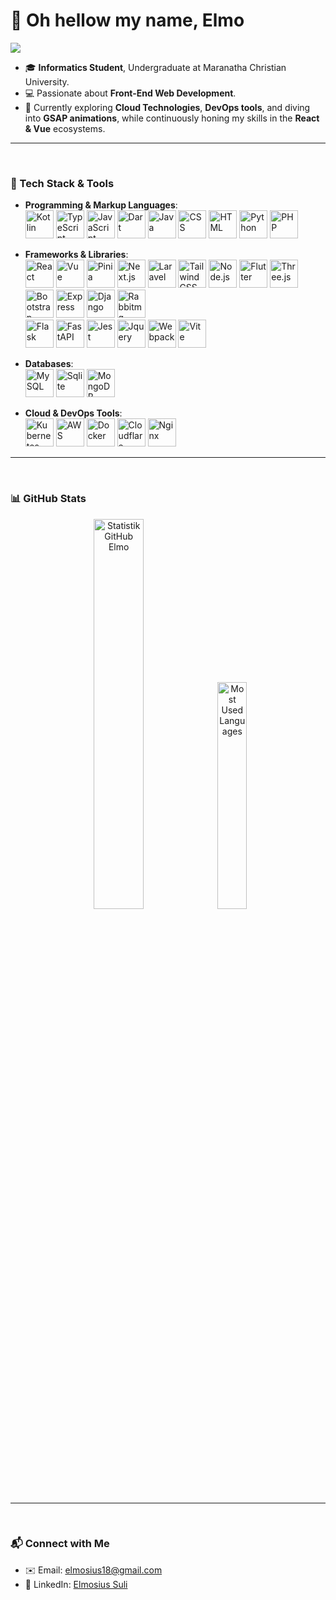 # 👋 Oh hellow my name, **Elmo**
 [<img src="https://www.codewars.com/users/Elmosius/badges/micro"/> ](https://www.codewars.com/users/Elmosius)
  
- 🎓 **Informatics Student**, Undergraduate at Maranatha Christian University.
- 💻 Passionate about **Front-End Web Development**.
- 🚀 Currently exploring **Cloud Technologies**, **DevOps tools**, and diving into **GSAP animations**, while continuously honing my skills in the **React & Vue** ecosystems.

---

<br>

### 🔧 Tech Stack & Tools

- **Programming & Markup Languages**:
  <br>
  <img width="45" src="https://skillicons.dev/icons?i=kotlin&theme=light" alt="Kotlin">
  <img width="45" src="https://skillicons.dev/icons?i=typescript&theme=light" alt="TypeScript">
  <img width="45" src="https://skillicons.dev/icons?i=javascript&theme=light" alt="JavaScript">
  <img width="45" src="https://skillicons.dev/icons?i=dart&theme=light" alt="Dart">
  <img width="45" src="https://skillicons.dev/icons?i=java&theme=light" alt="Java">
  <img width="45" src="https://skillicons.dev/icons?i=css&theme=light" alt="CSS">
  <img width="45" src="https://skillicons.dev/icons?i=html&theme=light" alt="HTML">
  <img width="45" src="https://skillicons.dev/icons?i=python&theme=light" alt="Python">
  <img width="45" src="https://skillicons.dev/icons?i=php&theme=light" alt="PHP">
  <br>

- **Frameworks & Libraries**:
  <br>
  <img width="45" src="https://skillicons.dev/icons?i=react&theme=light" alt="React">
  <img width="45" src="https://skillicons.dev/icons?i=vue&theme=light" alt="Vue">
  <img width="45" src="https://skillicons.dev/icons?i=pinia&theme=light" alt="Pinia">
  <img width="45" src="https://skillicons.dev/icons?i=nextjs&theme=light" alt="Next.js">
  <img width="45" src="https://skillicons.dev/icons?i=laravel&theme=light" alt="Laravel">
  <img width="45" src="https://skillicons.dev/icons?i=tailwindcss&theme=light" alt="Tailwind CSS">
  <img width="45" src="https://skillicons.dev/icons?i=nodejs&theme=light" alt="Node.js">
  <img width="45" src="https://skillicons.dev/icons?i=flutter&theme=light" alt="Flutter">
  <img width="45" src="https://skillicons.dev/icons?i=threejs&theme=light" alt="Three.js">
  <img width="45" src="https://skillicons.dev/icons?i=bootstrap&theme=light" alt="Bootstrap">
  <img width="45" src="https://skillicons.dev/icons?i=express&theme=light" alt="Express">
  <img width="45" src="https://skillicons.dev/icons?i=django&theme=light" alt="Django">
  <img width="45" src="https://skillicons.dev/icons?i=rabbitmq&theme=light" alt="Rabbitmq">
  <br>
  <img width="45" src="https://skillicons.dev/icons?i=flask&theme=light" alt="Flask">
  <img width="45" src="https://skillicons.dev/icons?i=fastapi&theme=light" alt="FastAPI">
  <img width="45" src="https://skillicons.dev/icons?i=jest&theme=light" alt="Jest">
  <img width="45" src="https://skillicons.dev/icons?i=jquery&theme=light" alt="Jquery">
  <img width="45" src="https://skillicons.dev/icons?i=webpack&theme=light" alt="Webpack">
  <img width="45" src="https://skillicons.dev/icons?i=vite&theme=light" alt="Vite">
  <br>

- **Databases**:
  <br>
  <img width="45" src="https://skillicons.dev/icons?i=mysql&theme=light" alt="MySQL">
  <img width="45" src="https://skillicons.dev/icons?i=sqlite&theme=light" alt="Sqlite">
  <img width="45" src="https://skillicons.dev/icons?i=mongodb&theme=light" alt="MongoDB">
  <br>

- **Cloud & DevOps Tools**:
  <br>
  <img width="45" src="https://skillicons.dev/icons?i=kubernetes&theme=light" alt="Kubernetes">
  <img width="45" src="https://skillicons.dev/icons?i=aws&theme=light" alt="AWS">
  <img width="45" src="https://skillicons.dev/icons?i=docker&theme=light" alt="Docker">
  <img width="45" src="https://skillicons.dev/icons?i=cloudflare&theme=light" alt="Cloudflare">
  <img width="45" src="https://skillicons.dev/icons?i=nginx&theme=light" alt="Nginx">
  <br>

---

<br>

### 📊 GitHub Stats 

<p align="center">
  <img src="https://github-readme-stats.vercel.app/api?username=elmosius&show_icons=true&theme=light" width="40%" alt="Statistik GitHub Elmo" />
  <img src="https://github-readme-stats.vercel.app/api/top-langs/?username=elmosius&layout=compact&theme=light" width="30.5%" alt="Most Used Languages" />
</p>

---

<br>


### 📬 Connect with Me

- ✉️ Email: [elmosius18@gmail.com](mailto:elmosius18@gmail.com)
- 💼 LinkedIn: [Elmosius Suli](https://www.linkedin.com/in/elmosius-suli-9498b02a0/)
